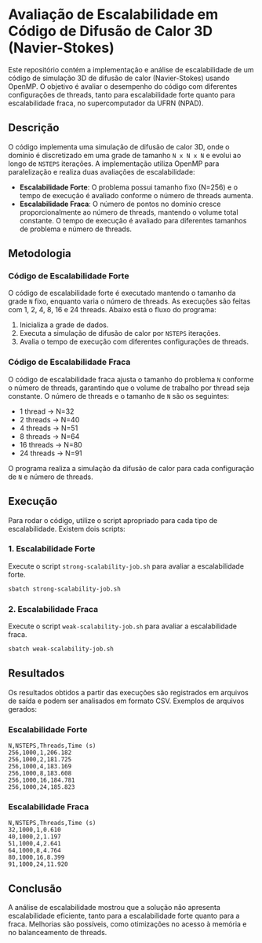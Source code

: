 # Avaliação de Escalabilidade em Código de Difusão de Calor 3D (Navier-Stokes)

Este repositório contém a implementação e análise de escalabilidade de um código de simulação 3D de difusão de calor (Navier-Stokes) usando OpenMP. O objetivo é avaliar o desempenho do código com diferentes configurações de threads, tanto para escalabilidade forte quanto para escalabilidade fraca, no supercomputador da UFRN (NPAD).

## Descrição

O código implementa uma simulação de difusão de calor 3D, onde o domínio é discretizado em uma grade de tamanho `N x N x N` e evolui ao longo de `NSTEPS` iterações. A implementação utiliza OpenMP para paralelização e realiza duas avaliações de escalabilidade:

* **Escalabilidade Forte**: O problema possui tamanho fixo (N=256) e o tempo de execução é avaliado conforme o número de threads aumenta.
* **Escalabilidade Fraca**: O número de pontos no domínio cresce proporcionalmente ao número de threads, mantendo o volume total constante. O tempo de execução é avaliado para diferentes tamanhos de problema e número de threads.

## Metodologia

### Código de Escalabilidade Forte

O código de escalabilidade forte é executado mantendo o tamanho da grade `N` fixo, enquanto varia o número de threads. As execuções são feitas com 1, 2, 4, 8, 16 e 24 threads. Abaixo está o fluxo do programa:

1. Inicializa a grade de dados.
2. Executa a simulação de difusão de calor por `NSTEPS` iterações.
3. Avalia o tempo de execução com diferentes configurações de threads.

### Código de Escalabilidade Fraca

O código de escalabilidade fraca ajusta o tamanho do problema `N` conforme o número de threads, garantindo que o volume de trabalho por thread seja constante. O número de threads e o tamanho de `N` são os seguintes:

* 1 thread → N=32
* 2 threads → N=40
* 4 threads → N=51
* 8 threads → N=64
* 16 threads → N=80
* 24 threads → N=91

O programa realiza a simulação da difusão de calor para cada configuração de `N` e número de threads.

## Execução

Para rodar o código, utilize o script apropriado para cada tipo de escalabilidade. Existem dois scripts:

### 1. Escalabilidade Forte

Execute o script `strong-scalability-job.sh` para avaliar a escalabilidade forte.

```bash
sbatch strong-scalability-job.sh
```

### 2. Escalabilidade Fraca

Execute o script `weak-scalability-job.sh` para avaliar a escalabilidade fraca.

```bash
sbatch weak-scalability-job.sh
```

## Resultados

Os resultados obtidos a partir das execuções são registrados em arquivos de saída e podem ser analisados em formato CSV. Exemplos de arquivos gerados:

### Escalabilidade Forte

```csv
N,NSTEPS,Threads,Time (s)
256,1000,1,206.182
256,1000,2,181.725
256,1000,4,183.169
256,1000,8,183.608
256,1000,16,184.781
256,1000,24,185.823
```

### Escalabilidade Fraca

```csv
N,NSTEPS,Threads,Time (s)
32,1000,1,0.610
40,1000,2,1.197
51,1000,4,2.641
64,1000,8,4.764
80,1000,16,8.399
91,1000,24,11.920
```

## Conclusão

A análise de escalabilidade mostrou que a solução não apresenta escalabilidade eficiente, tanto para a escalabilidade forte quanto para a fraca. Melhorias são possíveis, como otimizações no acesso à memória e no balanceamento de threads.
